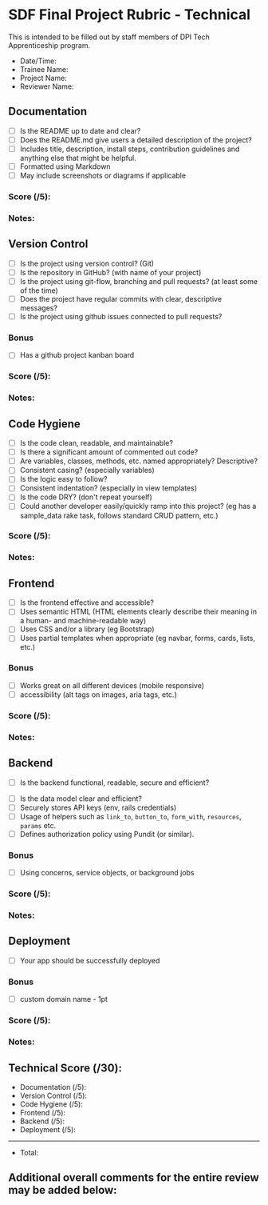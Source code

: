 # SDF Final Project Rubric - Technical
This is intended to be filled out by staff members of DPI Tech Apprenticeship program.

- Date/Time:
- Trainee Name:
- Project Name:
- Reviewer Name:

## Documentation
- [ ] Is the README up to date and clear?
- [ ] Does the README.md give users a detailed description of the project?
- [ ] Includes title, description, install steps, contribution guidelines and anything else that might be helpful.
- [ ] Formatted using Markdown
- [ ] May include screenshots or diagrams if applicable

### Score (/5):

### Notes:

## Version Control
- [ ] Is the project using version control? (Git)
- [ ] Is the repository in GitHub? (with name of your project)
- [ ] Is the project using git-flow, branching and pull requests? (at least some of the time)
- [ ] Does the project have regular commits with clear, descriptive messages?
- [ ] Is the project using github issues connected to pull requests?

### Bonus
- [ ] Has a github project kanban board

### Score (/5):

### Notes:

<!-- TODO: change to only 5 -->
## Code Hygiene
- [ ] Is the code clean, readable, and maintainable?
- [ ] Is there a significant amount of commented out code?
- [ ] Are variables, classes, methods, etc. named appropriately? Descriptive?
- [ ] Consistent casing? (especially variables)
- [ ] Is the logic easy to follow?
- [ ] Consistent indentation? (especially in view templates)
- [ ] Is the code DRY? (don't repeat yourself)
- [ ] Could another developer easily/quickly ramp into this project? (eg has a sample_data rake task, follows standard CRUD pattern, etc.)

### Score (/5):

### Notes:

## Frontend
- [ ] Is the frontend effective and accessible?
- [ ] Uses semantic HTML (HTML elements clearly describe their meaning in a human- and machine-readable way)
- [ ] Uses CSS and/or a library (eg Bootstrap)
- [ ] Uses partial templates when appropriate (eg navbar, forms, cards, lists, etc.)

### Bonus
- [ ] Works great on all different devices  (mobile responsive)
- [ ] accessibility (alt tags on images, aria tags, etc.)

### Score (/5):

### Notes:

## Backend
<!-- TODO: add follows standard CRUD pattern -->
- [ ] Is the backend functional, readable, secure and efficient?
<!-- TODO: move somewhere else? -->
<!-- - [ ] Runs without major errors. -->
- [ ] Is the data model clear and efficient?
- [ ] Securely stores API keys (env, rails credentials)
- [ ] Usage of helpers such as `link_to`, `button_to`, `form_with`, `resources`, `params` etc.
- [ ] Defines authorization policy using Pundit (or similar).

### Bonus
- [ ] Using concerns, service objects, or background jobs

### Score (/5):

### Notes:

## Deployment
- [ ] Your app should be successfully deployed

### Bonus
- [ ] custom domain name - 1pt

### Score (/5):

### Notes:

## Technical Score (/30):
- Documentation (/5):
- Version Control (/5):
- Code Hygiene (/5):
- Frontend (/5):
- Backend (/5):
- Deployment (/5):
---
- Total: 

## Additional overall comments for the entire review may be added below:
```




```
